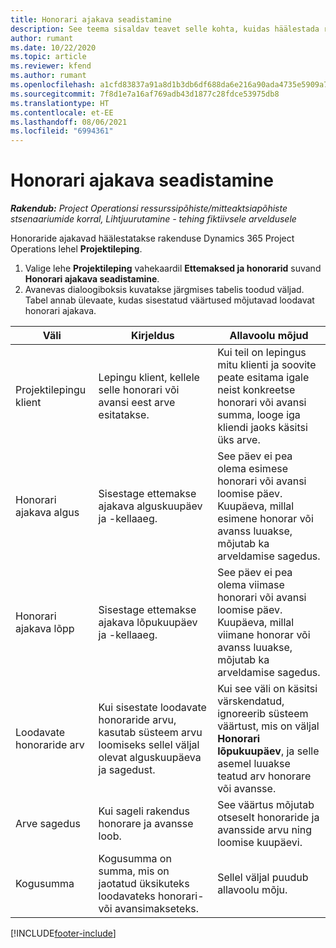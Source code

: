 ```yaml
---
title: Honorari ajakava seadistamine
description: See teema sisaldav teavet selle kohta, kuidas häälestada rakenduses Project Operations honorari ajakava.
author: rumant
ms.date: 10/22/2020
ms.topic: article
ms.reviewer: kfend
ms.author: rumant
ms.openlocfilehash: a1cfd83837a91a8d1b3db6df688da6e216a90ada4735e5909a7e8cb26b87247d
ms.sourcegitcommit: 7f8d1e7a16af769adb43d1877c28fdce53975db8
ms.translationtype: HT
ms.contentlocale: et-EE
ms.lasthandoff: 08/06/2021
ms.locfileid: "6994361"
---
```

# <a name="set-up-a-retainer-schedule"></a>Honorari ajakava seadistamine

_**Rakendub:** Project Operationsi ressurssipõhiste/mitteaktsiapõhiste stsenaariumide korral,  Lihtjuurutamine - tehing fiktiivsele arveldusele_

Honoraride ajakavad häälestatakse rakenduse Dynamics 365 Project Operations lehel **Projektileping**.

1. Valige lehe **Projektileping** vahekaardil **Ettemaksed ja honorarid** suvand **Honorari ajakava seadistamine**.
2. Avanevas dialoogiboksis kuvatakse järgmises tabelis toodud väljad. Tabel annab ülevaate, kudas sisestatud väärtused mõjutavad loodavat honorari ajakava.

| Väli | Kirjeldus | Allavoolu mõjud |
| --- | --- | --- |
| Projektilepingu klient | Lepingu klient, kellele selle honorari või avansi eest arve esitatakse. | Kui teil on lepingus mitu klienti ja soovite peate esitama igale neist konkreetse honorari või avansi summa, looge iga kliendi jaoks käsitsi üks arve. |
| Honorari ajakava algus | Sisestage ettemakse ajakava alguskuupäev ja -kellaaeg. | See päev ei pea olema esimese honorari või avansi loomise päev. Kuupäeva, millal esimene honorar või avanss luuakse, mõjutab ka arveldamise sagedus. |
| Honorari ajakava lõpp | Sisestage ettemakse ajakava lõpukuupäev ja -kellaaeg. | See päev ei pea olema viimase honorari või avansi loomise päev. Kuupäeva, millal viimane honorar või avanss luuakse, mõjutab ka arveldamise sagedus. |
| Loodavate honoraride arv | Kui sisestate loodavate honoraride arvu, kasutab süsteem arvu loomiseks sellel väljal olevat alguskuupäeva ja sagedust. | Kui see väli on käsitsi värskendatud, ignoreerib süsteem väärtust, mis on väljal **Honorari lõpukuupäev**, ja selle asemel luuakse teatud arv honorare või avansse. |
| Arve sagedus | Kui sageli rakendus honorare ja avansse loob. | See väärtus mõjutab otseselt honoraride ja avansside arvu ning loomise kuupäevi. |
| Kogusumma | Kogusumma on summa, mis on jaotatud üksikuteks loodavateks honorari- või avansimakseteks. | Sellel väljal puudub allavoolu mõju. |


[!INCLUDE[footer-include](../../includes/footer-banner.md)]